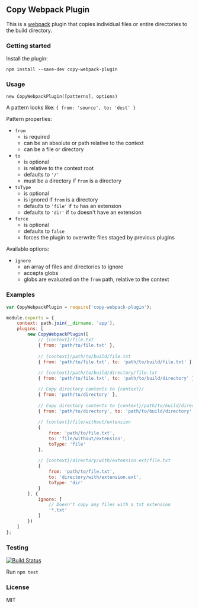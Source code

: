 ## Copy Webpack Plugin

This is a [webpack](http://webpack.github.io/) plugin that copies individual files or entire directories to the build directory.

### Getting started

Install the plugin:

```
npm install --save-dev copy-webpack-plugin
```

### Usage

`new CopyWebpackPlugin([patterns], options)`

A pattern looks like:
`{ from: 'source', to: 'dest' }`

Pattern properties:
* `from`
    - is required
    - can be an absolute or path relative to the context
    - can be a file or directory
* `to`
    - is optional
    - is relative to the context root
    - defaults to `'/'`
    - must be a directory if `from` is a directory
* `toType`
    - is optional
    - is ignored if `from` is a directory
    - defaults to `'file'` if `to` has an extension
    - defaults to `'dir'` if `to` doesn't have an extension
* `force`
    - is optional
    - defaults to `false`
    - forces the plugin to overwrite files staged by previous plugins

Available options:
* `ignore`
    - an array of files and directories to ignore
    - accepts globs
    - globs are evaluated on the `from` path, relative to the context

### Examples

```javascript
var CopyWebpackPlugin = require('copy-webpack-plugin');

module.exports = {
    context: path.join(__dirname, 'app'),
    plugins: [
        new CopyWebpackPlugin([
            // {context}/file.txt
            { from: 'path/to/file.txt' },
            
            // {context}/path/to/build/file.txt
            { from: 'path/to/file.txt', to: 'path/to/build/file.txt' },
            
            // {context}/path/to/build/directory/file.txt
            { from: 'path/to/file.txt', to: 'path/to/build/directory' },

            // Copy directory contents to {context}/
            { from: 'path/to/directory' },
            
            // Copy directory contents to {context}/path/to/build/directory
            { from: 'path/to/directory', to: 'path/to/build/directory' },
            
            // {context}/file/without/extension
            {
                from: 'path/to/file.txt',
                to: 'file/without/extension',
                toType: 'file'
            },
            
            // {context}/directory/with/extension.ext/file.txt
            {
                from: 'path/to/file.txt',
                to: 'directory/with/extension.ext',
                toType: 'dir'
            }
        ], {
            ignore: [
                // Doesn't copy any files with a txt extension    
                '*.txt'
            ]
        })
    ]
};
```

### Testing

[![Build Status](https://drone.io/github.com/kevlened/copy-webpack-plugin/status.png)](https://drone.io/github.com/kevlened/copy-webpack-plugin/latest)

Run `npm test`

### License

MIT